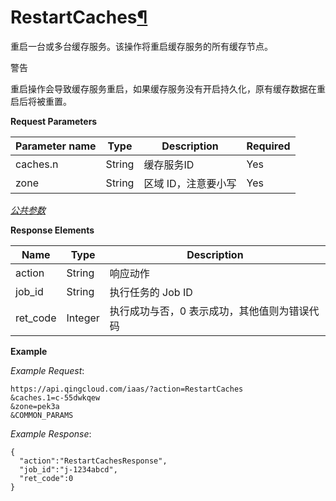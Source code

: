 ---
---

# RestartCaches[¶](#restartcaches "永久链接至标题")

重启一台或多台缓存服务。该操作将重启缓存服务的所有缓存节点。

警告

重启操作会导致缓存服务重启，如果缓存服务没有开启持久化，原有缓存数据在重启后将被重置。

**Request Parameters**

| Parameter name | Type | Description | Required |
| --- | --- | --- | --- |
| caches.n | String | 缓存服务ID | Yes |
| zone | String | 区域 ID，注意要小写 | Yes |

[_公共参数_](../../common/parameters.html#api-common-parameters)

**Response Elements**

| Name | Type | Description |
| --- | --- | --- |
| action | String | 响应动作 |
| job_id | String | 执行任务的 Job ID |
| ret_code | Integer | 执行成功与否，0 表示成功，其他值则为错误代码 |

**Example**

_Example Request_:

```
https://api.qingcloud.com/iaas/?action=RestartCaches
&caches.1=c-55dwkqew
&zone=pek3a
&COMMON_PARAMS
```

_Example Response_:

```
{
  "action":"RestartCachesResponse",
  "job_id":"j-1234abcd",
  "ret_code":0
}
```
